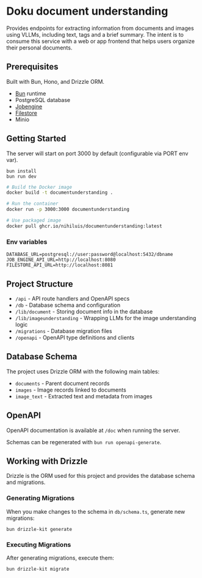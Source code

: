 # Doku document understanding

Provides endpoints for extracting information from documents and images using VLLMs, including text, tags and a brief summary. The intent is to consume this service with a web or app frontend that helps users organize their personal documents.

## Prerequisites
Built with Bun, Hono, and Drizzle ORM.

- [Bun](https://bun.sh/) runtime
- PostgreSQL database
- [Jobengine](https://github.com/nihiluis/jobengine)
- [Filestore](https://github.com/nihiluis/filestore)
- Minio

## Getting Started
The server will start on port 3000 by default (configurable via PORT env var).
```
bun install
bun run dev
```

```bash
# Build the Docker image
docker build -t documentunderstanding .

# Run the container
docker run -p 3000:3000 documentunderstanding
```

```bash
# Use packaged image
docker pull ghcr.io/nihiluis/documentunderstanding:latest
```

### Env variables
```
DATABASE_URL=postgresql://user:password@localhost:5432/dbname
JOB_ENGINE_API_URL=http://localhost:8080
FILESTORE_API_URL=http://localhost:8081
```

## Project Structure

- `/api` - API route handlers and OpenAPI specs
- `/db` - Database schema and configuration
- `/lib/document` - Storing document info in the database
- `/lib/imageunderstanding` - Wrapping LLMs for the image understanding logic
- `/migrations` - Database migration files
- `/openapi` - OpenAPI type definitions and clients

## Database Schema

The project uses Drizzle ORM with the following main tables:

- `documents` - Parent document records
- `images` - Image records linked to documents
- `image_text` - Extracted text and metadata from images

## OpenAPI

OpenAPI documentation is available at `/doc` when running the server.

Schemas can be regenerated with `bun run openapi-generate`.

## Working with Drizzle

Drizzle is the ORM used for this project and provides the database schema and migrations.

### Generating Migrations

When you make changes to the schema in `db/schema.ts`, generate new migrations:

```
bun drizzle-kit generate
```

### Executing Migrations

After generating migrations, execute them:

```
bun drizzle-kit migrate
```